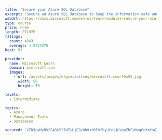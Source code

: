```yaml
---
title: "Secure your Azure SQL Database"
excerpt: "Secure an Azure SQL database to keep the information safe and diagnose potential security concerns as they happen."
webUrl: https://docs.microsoft.com/en-us/learn/modules/secure-your-azure-sql-database/
type: course
price: Free
length: PT1H7M
ratings:
  count: 4943
  average: 4.5427876
heat: 53

provider:
  name: Microsoft Learn
  domain: microsoft.com
  images:
    - url: /assets/images/organizations/microsoft.com-50x50.jpg
      width: 50
      height: 50

levels:
  - Intermediate

topics:
  - Azure
  - Management Tools
  - Databases

secured: "VZD3pwMyBVSG43k2l7NZsLjE9/Wb9+N9IhfbyUYejjHVgmZhCVNwqCnXmKoGIYY8sh34Sed7ypMP35IiM65xZ4Q7Ok1THzP6g+DUsYvwjeFo2mipD6SGx20Ei+3zfWH/CbB/fJBGtzoro09U9ZeJAdrui+fR5hoMyS3urY68kComvbk58A7sEa/VyZmZ8GNUyB49TeHqGCXqIYbiUsBkFG61VMUDPZHcW9RjD2SVoL952WKnwVlE6RegTdk+o3aMpj/jNsyQu3zjTsIgWoiGm1lDLGcEkYvrR45vqOr+s0EEwUhl+bxOZlcK1f6SHafSu8ARia+ddXnIZ5WKcAU5kmewkVeRLniHaWip/tQ7JyU3vtqRw2nwI6uG6lWG+bgdEGQJe+l7XimqqZ0nONDwlJivDJiWSpnxW5IptJo6G6o=;vbaPRTeKxAQv7RrwrAruSQ=="
---
```



